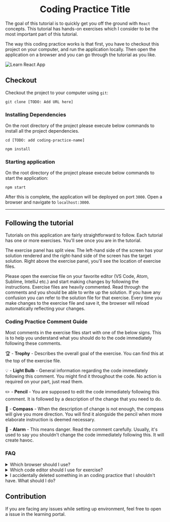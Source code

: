 <div style="text-align:center">
    <h1>Coding Practice Title</h1>
</div>

The goal of this tutorial is to quickly get you off the ground with `React`
concepts. This tutorial has hands-on exercises which I consider to be the most
important part of this tutorial.

The way this coding practice works is that first, you have to checkout this
project on your computer, and run the application locally. Then open the
application on a browser and you can go through the tutorial as you like.

![Learn React App](./public/Learn_React_App.gif 'Learn React App')

## Checkout

Checkout the project to your computer using `git`:

```
git clone [TODO: Add URL here]
```

### Installing Dependencies

On the root directory of the project please execute below commands to install
all the project dependencies.

```
cd [TODO: add coding-practice-name]
```

```
npm install
```

### Starting application

On the root directory of the project please execute below commands to start the
application:

```
npm start
```

After this is complete, the application will be deployed on port `3000`. Open a
browser and navigate to `localhost:3000`.

---

## Following the tutorial

Tutorials on this application are fairly straightforward to follow. Each
tutorial has one or more exercises. You'll see once you are in the tutorial.

The exercise panel has split view. The left-hand side of the screen has your
solution rendered and the right-hand side of the screen has the target solution.
Right above the exercise panel, you'll see the location of exercise files.

Please open the exercise file on your favorite editor (VS Code, Atom, Sublime,
IntelliJ etc.) and start making changes by following the instructions. Exercise
files are heavily commented. Read through the comments and you should be able to
write up the solution. If you have any confusion you can refer to the solution
file for that exercise. Every time you make changes to the exercise file and
save it, the browser will reload automatically reflecting your changes.

### Coding Practice Comment Guide

Most comments in the exercise files start with one of the below signs. This is
to help you understand what you should do to the code immediately following
these comments.

🏆 - **Trophy** - Describes the overall goal of the exercise. You can find this
at the top of the exercise file.

💡 - **Light Bulb** - General information regarding the code immediately
following this comment. You might find it throughout the code. No action is
required on your part, just read them.

✏️ - **Pencil** - You are supposed to edit the code immediately following this
comment. It is followed by a description of the change that you need to do.

🧭 - **Compass** - When the description of change is not enough, the compass
will give you more direction. You will find it alongside the pencil when more
elaborate instruction is deemed necessary.

🚨 - **Alarm** - This means danger. Read the comment carefully. Usually, it's
used to say you shouldn't change the code immediately following this. It will
create havoc.

### FAQ

<details>
    <summary>Which browser should I use?</summary>
    <p>It is highly recommeded to use chrome to complete this coding practice.</p>
</details>

<details>
    <summary>Which code editor should I use for exercise?</summary>
    <p>VS Code.</p>
</details>

<details>
    <summary>I accidentally deleted something in an coding practice that I shouldn't have. What should I do?</summary>
    <p>The easiest way is to just revert back to the previous version on your editor. If you want to start anew, then just checkout that particular file from GitHub again using something like:<pre><code>git checkout HEAD --  exercise/01-helloWorld.js</code></pre>
    </p>
</details>

## Contribution

If you are facing any issues while setting up environment, feel free to open a
issue in the learning portal.
